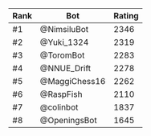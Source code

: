 Rank|Bot|Rating
---|---|---
#1|@NimsiluBot|2346
#2|@Yuki_1324|2319
#3|@ToromBot|2283
#4|@NNUE_Drift|2278
#5|@MaggiChess16|2262
#6|@RaspFish|2110
#7|@colinbot|1837
#8|@OpeningsBot|1645
